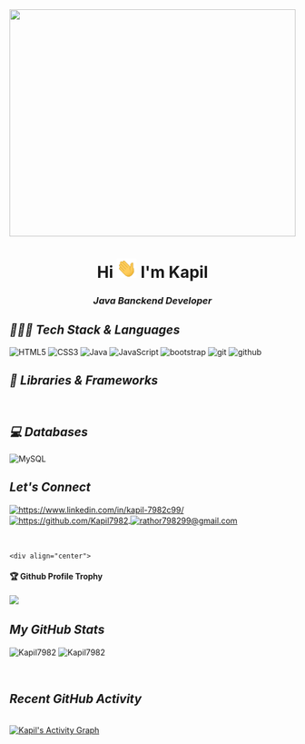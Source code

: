 <img src= "https://c.tenor.com/3bTxZ4HdrysAAAAd/pixels-neon.gif" width="100%" height="400px" align="center">

<!---------------------------------Heading Section----------------------------------->
<h1 align="center">
    Hi
    <img src="https://raw.githubusercontent.com/ABSphreak/ABSphreak/master/gifs/Hi.gif" width="35">
    I'm Kapil
</h1>

<!----------- About Section--------------------->

<h3 align="center">
   <i>Java Banckend Developer</i>
</h3



<br>
<! -----------------Tech Stack Section--------------------- >

### <h2><i>👨🏻‍💻 Tech Stack & Languages</i></h2>
![HTML5](https://img.shields.io/badge/HTML5-E34F26?style=for-the-badge&logo=html5&logoColor=white)
![CSS3](https://img.shields.io/badge/CSS3-1572B6?style=for-the-badge&logo=css3&logoColor=white)
![Java](https://img.shields.io/badge/Java-ED8B00?style=for-the-badge&logo=java&logoColor=white)
![JavaScript](https://img.shields.io/badge/JavaScript-323330?style=for-the-badge&logo=javascript&logoColor=F7DF1E)
<img src="https://img.shields.io/badge/Bootstrap-563D7C?style=for-the-badge&logo=bootstrap&logoColor=white" alt="bootstrap" />
<img src="https://img.shields.io/badge/Git-f44d27?style=for-the-badge&logo=git&logoColor=white" alt="git" />
<img src="https://img.shields.io/badge/GitHub-100000?style=for-the-badge&logo=github&logoColor=white" alt="github" />



### <h2><i>🚀 Libraries & Frameworks</i></h2>
<a href="" target="blank"><img src="https://img.shields.io/static/v1?style=for-the-badge&message=Spring&color=852100&label=" alt=""/></a>
<a href="" target="blank"><img src="https://img.shields.io/static/v1?style=for-the-badge&message=SpringBoot&color=00d09c&label=" alt="" /></a>
<a href="" target="blank"><img src="https://img.shields.io/static/v1?style=for-the-badge&message=Hibernate&color=000030&label=" alt=""/></a>
<a href="" target="blank"><img src="https://img.shields.io/static/v1?style=for-the-badge&message=JDBC&color=400030&label=" alt=""/></a>


### <h2><i>💻 Databases</i></h2>
![MySQL](https://img.shields.io/badge/MySQL-00000F?style=for-the-badge&logo=mysql&logoColor=white)

 
 
 
<!---------------- Social Media Links Section------------------------->

<h2><i>Let's Connect</i></h2>


<p align="left">
    <a href="https://www.linkedin.com/in/kapil-7982c99/" target="_blank">
        <img align="center" src="https://img.shields.io/badge/LinkedIn-0077B5?style=for-the-badge&logo=linkedin&logoColor=white" alt="https://www.linkedin.com/in/kapil-7982c99/" />
    </a>
    <a href="https://kapil7982.github.io/">
        <img align="center" src="https://img.shields.io/badge/Portfolio-18A303?style=for-the-badge&logo=ionic&logoColor=white" alt="https://github.com/Kapil7982" />
    </a>
    <a title="rathor798299@gmai.com" href="mailto:rathor798299@gmai.com">
        <img align="center" src="https://img.shields.io/badge/Gmail-D14836?style=for-the-badge&logo=gmail&logoColor=white" alt="rathor798299@gmail.com" />
    </a>
</p>

<br>

 <!-----------------------------Trophy Section--------------------------->
    
    <div align="center">
  <h4>🏆 Github Profile Trophy</h4>
  <a href="https://github.com/ryo-ma/github-profile-trophy">
    <img src="https://github-profile-trophy.vercel.app/?username=Kapil7982&column=7"/>
  </a>
</div>
 
 

<!--------------------------- Star Section --------------------->

 <h2><i>My GitHub Stats</i></h2>

<p>
    <img align="center" src="https://github-readme-stats.vercel.app/api?username=Kapil7982&show_icons=true&include_all_commits=true&count_private=true&hide=issues,contribs&border_radius=0&locale=en&theme=dark" alt="Kapil7982" height="145" />
    <img align="center" src="https://github-readme-stats.vercel.app/api/top-langs/?username=Kapil7982&layout=compact&exclude_repo=Lybrate-Website-Clone-Version-2.0,Lybrate-Website-Clone,Adidas-Clone&hide=Shell&border_radius=0&theme=dark" alt="Kapil7982" height="145"/>
</p>
<br>
  
 <!-----------------------Statistics Section---------------------------> 
   <h2><i>Recent GitHub Activity</i></h2>
  <br/>
   <a href="https://github.com/Kapil7982"><img alt="Kapil's Activity Graph" src="https://activity-graph.herokuapp.com/graph?username=Kapil7982&custom_title=Kapil7982's%20Contribution%20Graph&theme=react-dark" /></a>
  <br/>

